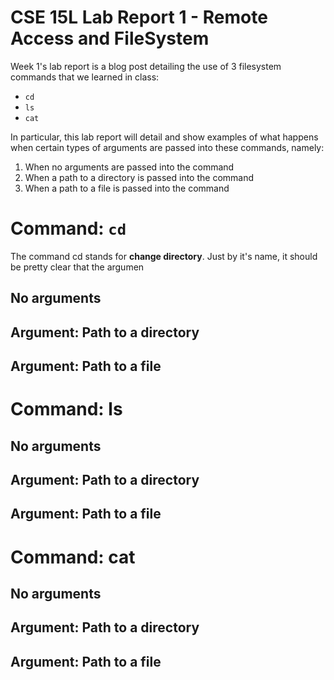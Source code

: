 # CSE 15L Lab Report 1 - Remote Access and FileSystem
Week 1's lab report is a blog post detailing the use of 3 filesystem commands that we learned in class:
- `cd`
- `ls`
- `cat`

In particular, this lab report will detail and show examples of what happens when certain types of arguments are passed into these commands, namely:
1. When no arguments are passed into the command
2. When a path to a directory is passed into the command
3. When a path to a file is passed into the command

# Command: `cd`
The command cd stands for **change directory**. Just by it's name, it should be pretty clear that the argumen
## No arguments
## Argument: Path to a directory
## Argument: Path to a file
# Command: ls
## No arguments
## Argument: Path to a directory
## Argument: Path to a file
# Command: cat
## No arguments
## Argument: Path to a directory
## Argument: Path to a file
